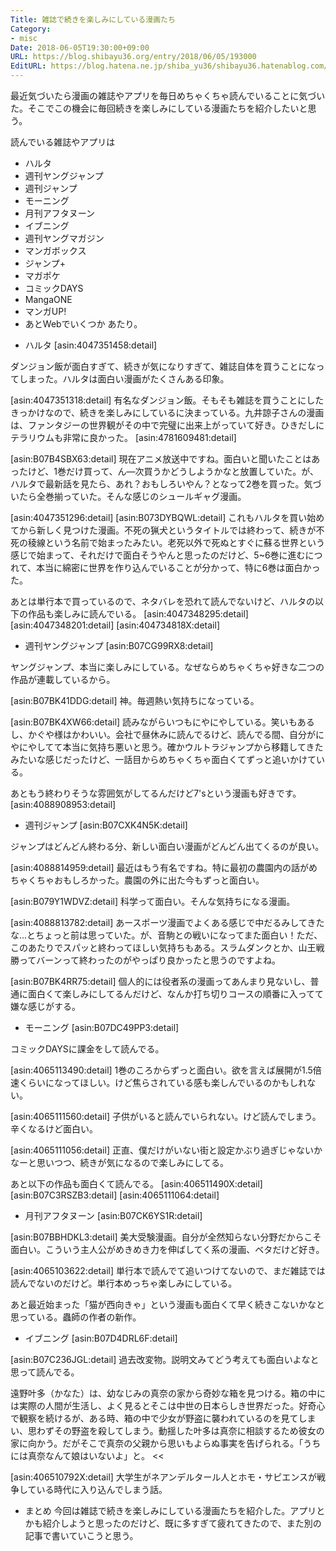 ```yaml
---
Title: 雑誌で続きを楽しみにしている漫画たち
Category:
- misc
Date: 2018-06-05T19:30:00+09:00
URL: https://blog.shibayu36.org/entry/2018/06/05/193000
EditURL: https://blog.hatena.ne.jp/shiba_yu36/shibayu36.hatenablog.com/atom/entry/17391345971650918389
---
```


最近気づいたら漫画の雑誌やアプリを毎日めちゃくちゃ読んでいることに気づいた。そこでこの機会に毎回続きを楽しみにしている漫画たちを紹介したいと思う。

読んでいる雑誌やアプリは
- ハルタ
- 週刊ヤングジャンプ
- 週刊ジャンプ
- モーニング
- 月刊アフタヌーン
- イブニング
- 週刊ヤングマガジン
- マンガボックス
- ジャンプ+
- マガポケ
- コミックDAYS
- MangaONE
- マンガUP!
- あとWebでいくつか
あたり。

* ハルタ
[asin:4047351458:detail]

ダンジョン飯が面白すぎて、続きが気になりすぎて、雑誌自体を買うことになってしまった。ハルタは面白い漫画がたくさんある印象。

[asin:4047351318:detail]
有名なダンジョン飯。そもそも雑誌を買うことにしたきっかけなので、続きを楽しみにしているに決まっている。九井諒子さんの漫画は、ファンタジーの世界観がその中で完璧に出来上がっていて好き。ひきだしにテラリウムも非常に良かった。
[asin:4781609481:detail]

[asin:B07B4SBX63:detail]
現在アニメ放送中ですね。面白いと聞いたことはあったけど、1巻だけ買って、ん―次買うかどうしようかなと放置していた。が、ハルタで最新話を見たら、あれ？おもしろいやん？となって2巻を買った。気づいたら全巻揃っていた。そんな感じのシュールギャグ漫画。

[asin:4047351296:detail]
[asin:B073DYBQWL:detail]
これもハルタを買い始めてから新しく見つけた漫画。不死の猟犬というタイトルでは終わって、続きが不死の稜線という名前で始まったみたい。老死以外で死ぬとすぐに蘇る世界という感じで始まって、それだけで面白そうやんと思ったのだけど、5~6巻に進むにつれて、本当に綿密に世界を作り込んでいることが分かって、特に6巻は面白かった。

あとは単行本で買っているので、ネタバレを恐れて読んでないけど、ハルタの以下の作品も楽しみに読んでいる。
[asin:4047348295:detail]
[asin:4047348201:detail]
[asin:404734818X:detail]

* 週刊ヤングジャンプ
[asin:B07CG99RX8:detail]

ヤングジャンプ、本当に楽しみにしている。なぜならめちゃくちゃ好きな二つの作品が連載しているから。

[asin:B07BK41DDG:detail]
神。毎週熱い気持ちになっている。

[asin:B07BK4XW66:detail]
読みながらいつもにやにやしている。笑いもあるし、かぐや様はかわいい。会社で昼休みに読んでるけど、読んでる間、自分がにやにやしてて本当に気持ち悪いと思う。確かウルトラジャンプから移籍してきたみたいな感じだったけど、一話目からめちゃくちゃ面白くてずっと追いかけている。

あともう終わりそうな雰囲気がしてるんだけど7'sという漫画も好きです。
[asin:4088908953:detail]

* 週刊ジャンプ
[asin:B07CXK4N5K:detail]

ジャンプはどんどん終わる分、新しい面白い漫画がどんどん出てくるのが良い。

[asin:4088814959:detail]
最近はもう有名ですね。特に最初の農園内の話がめちゃくちゃおもしろかった。農園の外に出た今もずっと面白い。

[asin:B079Y1WDVZ:detail]
科学って面白い。そんな気持ちになる漫画。

[asin:4088813782:detail]
あースポーツ漫画でよくある感じで中だるみしてきたな...とちょっと前は思っていた。が、音駒との戦いになってまた面白い！ただ、このあたりでスパッと終わってほしい気持ちもある。スラムダンクとか、山王戦勝ってバーンって終わったのがやっぱり良かったと思うのですよね。

[asin:B07BK4RR75:detail]
個人的には役者系の漫画ってあんまり見ないし、普通に面白くて楽しみにしてるんだけど、なんか打ち切りコースの順番に入ってて嫌な感じがする。

* モーニング
[asin:B07DC49PP3:detail]

コミックDAYSに課金をして読んでる。

[asin:4065113490:detail]
1巻のころからずっと面白い。欲を言えば展開が1.5倍速くらいになってほしい。けど焦らされている感も楽しんでいるのかもしれない。

[asin:4065111560:detail]
子供がいると読んでいられない。けど読んでしまう。辛くなるけど面白い。

[asin:4065111056:detail]
正直、僕だけがいない街と設定かぶり過ぎじゃないかなーと思いつつ、続きが気になるので楽しみにしてる。

あと以下の作品も面白くて読んでる。
[asin:406511490X:detail]
[asin:B07C3RSZB3:detail]
[asin:4065111064:detail]

* 月刊アフタヌーン
[asin:B07CK6YS1R:detail]

[asin:B07BBHDKL3:detail]
美大受験漫画。自分が全然知らない分野だからこそ面白い。こういう主人公がめきめき力を伸ばしてく系の漫画、ベタだけど好き。

[asin:4065103622:detail]
単行本で読んでて追いつけてないので、まだ雑誌では読んでないのだけど。単行本めっちゃ楽しみにしている。

あと最近始まった「猫が西向きゃ」という漫画も面白くて早く続きこないかなと思っている。蟲師の作者の新作。

* イブニング
[asin:B07D4DRL6F:detail]

[asin:B07C236JGL:detail]
過去改変物。説明文みてどう考えても面白いよなと思って読んでる。
>>
遠野叶多（かなた）は、幼なじみの真奈の家から奇妙な箱を見つける。箱の中には実際の人間が生活し、よく見るとそこは中世の日本らしき世界だった。好奇心で観察を続けるが、ある時、箱の中で少女が野盗に襲われているのを見てしまい、思わずその野盗を殺してしまう。動揺した叶多は真奈に相談するため彼女の家に向かう。だがそこで真奈の父親から思いもよらぬ事実を告げられる。「うちには真奈なんて娘はいないよ」と。
<<

[asin:406510792X:detail]
大学生がネアンデルタール人とホモ・サピエンスが戦争している時代に入り込んでしまう話。

* まとめ
今回は雑誌で続きを楽しみにしている漫画たちを紹介した。アプリとかも紹介しようと思ったのだけど、既に多すぎて疲れてきたので、また別の記事で書いていこうと思う。

